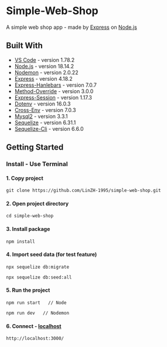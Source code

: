 # Simple-Web-Shop
A simple web shop app - made by [Express](https://expressjs.com/) on [Node.js](https://nodejs.org/en/)

## Built With
* [VS Code](https://code.visualstudio.com/) - version 1.78.2
* [Node.js](https://nodejs.org/en/) - version 18.14.2
* [Nodemon](https://github.com/remy/nodemon) - version 2.0.22
* [Express](https://github.com/expressjs/express) - version 4.18.2
* [Express-Hanlebars](https://github.com/express-handlebars/express-handlebars) - version 7.0.7
* [Method-Override](https://github.com/expressjs/method-override#readme) - version 3.0.0
* [Express-Session](https://github.com/expressjs/session#readme) - version 1.17.3
* [Dotenv](https://github.com/motdotla/dotenv#readme) - version 16.0.3
* [Cross-Env](https://github.com/kentcdodds/cross-env#readme) - version 7.0.3
* [Mysql2](https://github.com/sidorares/node-mysql2#readme) - version 3.3.1
* [Sequelize](https://github.com/sequelize/sequelize) - version 6.31.1
* [Sequelize-Cli](https://github.com/sequelize/cli) - version 6.6.0

## Getting Started
### Install - Use Terminal

#### 1. Copy project
```
git clone https://github.com/LinZH-1995/simple-web-shop.git
```
#### 2. Open project directory
```
cd simple-web-shop
```
#### 3. Install package
```
npm install
```
#### 4. Import seed data (for test feature)
```
npx sequelize db:migrate
```
```
npx sequelize db:seed:all
```
#### 5. Run the project
```
npm run start   // Node
```
```
npm run dev   // Nodemon
```
#### 6. Connect - [localhost](http://localhost:3000/)
```
http://localhost:3000/
```


